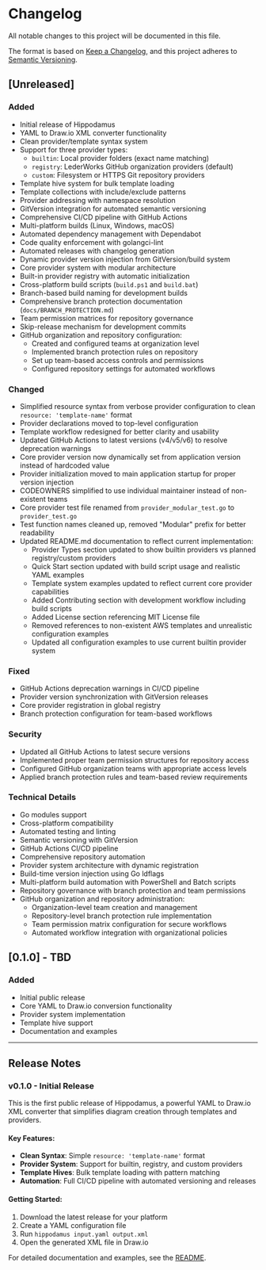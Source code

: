 # Changelog

All notable changes to this project will be documented in this file.

The format is based on [Keep a Changelog](https://keepachangelog.com/en/1.0.0/),
and this project adheres to [Semantic Versioning](https://semver.org/spec/v2.0.0.html).

## [Unreleased]

### Added
- Initial release of Hippodamus
- YAML to Draw.io XML converter functionality
- Clean provider/template syntax system
- Support for three provider types:
  - `builtin`: Local provider folders (exact name matching)
  - `registry`: LederWorks GitHub organization providers (default)
  - `custom`: Filesystem or HTTPS Git repository providers
- Template hive system for bulk template loading
- Template collections with include/exclude patterns
- Provider addressing with namespace resolution
- GitVersion integration for automated semantic versioning
- Comprehensive CI/CD pipeline with GitHub Actions
- Multi-platform builds (Linux, Windows, macOS)
- Automated dependency management with Dependabot
- Code quality enforcement with golangci-lint
- Automated releases with changelog generation
- Dynamic provider version injection from GitVersion/build system
- Core provider system with modular architecture
- Built-in provider registry with automatic initialization
- Cross-platform build scripts (`build.ps1` and `build.bat`)
- Branch-based build naming for development builds
- Comprehensive branch protection documentation (`docs/BRANCH_PROTECTION.md`)
- Team permission matrices for repository governance
- Skip-release mechanism for development commits
- GitHub organization and repository configuration:
  - Created and configured teams at organization level
  - Implemented branch protection rules on repository
  - Set up team-based access controls and permissions
  - Configured repository settings for automated workflows

### Changed
- Simplified resource syntax from verbose provider configuration to clean `resource: 'template-name'` format
- Provider declarations moved to top-level configuration
- Template workflow redesigned for better clarity and usability
- Updated GitHub Actions to latest versions (v4/v5/v6) to resolve deprecation warnings
- Core provider version now dynamically set from application version instead of hardcoded value
- Provider initialization moved to main application startup for proper version injection
- CODEOWNERS simplified to use individual maintainer instead of non-existent teams
- Core provider test file renamed from `provider_modular_test.go` to `provider_test.go`
- Test function names cleaned up, removed "Modular" prefix for better readability
- Updated README.md documentation to reflect current implementation:
  - Provider Types section updated to show builtin providers vs planned registry/custom providers
  - Quick Start section updated with build script usage and realistic YAML examples
  - Template system examples updated to reflect current core provider capabilities
  - Added Contributing section with development workflow including build scripts
  - Added License section referencing MIT License file
  - Removed references to non-existent AWS templates and unrealistic configuration examples
  - Updated all configuration examples to use current builtin provider system

### Fixed
- GitHub Actions deprecation warnings in CI/CD pipeline
- Provider version synchronization with GitVersion releases
- Core provider registration in global registry
- Branch protection configuration for team-based workflows

### Security
- Updated all GitHub Actions to latest secure versions
- Implemented proper team permission structures for repository access
- Configured GitHub organization teams with appropriate access levels
- Applied branch protection rules and team-based review requirements

### Technical Details
- Go modules support
- Cross-platform compatibility
- Automated testing and linting
- Semantic versioning with GitVersion
- GitHub Actions CI/CD pipeline
- Comprehensive repository automation
- Provider system architecture with dynamic registration
- Build-time version injection using Go ldflags
- Multi-platform build automation with PowerShell and Batch scripts
- Repository governance with branch protection and team permissions
- GitHub organization and repository administration:
  - Organization-level team creation and management
  - Repository-level branch protection rule implementation
  - Team permission matrix configuration for secure workflows
  - Automated workflow integration with organizational policies

## [0.1.0] - TBD

### Added
- Initial public release
- Core YAML to Draw.io conversion functionality
- Provider system implementation
- Template hive support
- Documentation and examples

---

## Release Notes

### v0.1.0 - Initial Release

This is the first public release of Hippodamus, a powerful YAML to Draw.io XML converter that simplifies diagram creation through templates and providers.

#### Key Features:
- **Clean Syntax**: Simple `resource: 'template-name'` format
- **Provider System**: Support for builtin, registry, and custom providers
- **Template Hives**: Bulk template loading with pattern matching
- **Automation**: Full CI/CD pipeline with automated versioning and releases

#### Getting Started:
1. Download the latest release for your platform
2. Create a YAML configuration file
3. Run `hippodamus input.yaml output.xml`
4. Open the generated XML file in Draw.io

For detailed documentation and examples, see the [README](README.md).
